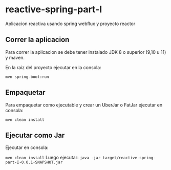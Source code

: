 # reactive-spring-part-I
Aplicacion reactiva usando spring webflux y proyecto reactor

## Correr la aplicacion

Para correr la aplicacion se debe tener instalado JDK 8 o superior (9,10 u 11) y maven.

En la raiz del proyecto ejecutar en la consola:

``
 mvn spring-boot:run
``

## Empaquetar

Para empaquetar como ejecutable y crear un UberJar o FatJar ejecutar en consola:

``
mvn clean install
``

## Ejecutar como Jar

Ejecutar en consola:

``
mvn clean install
``
Luego ejecutar:
``
java -jar target/reactive-spring-part-I-0.0.1-SNAPSHOT.jar
``


